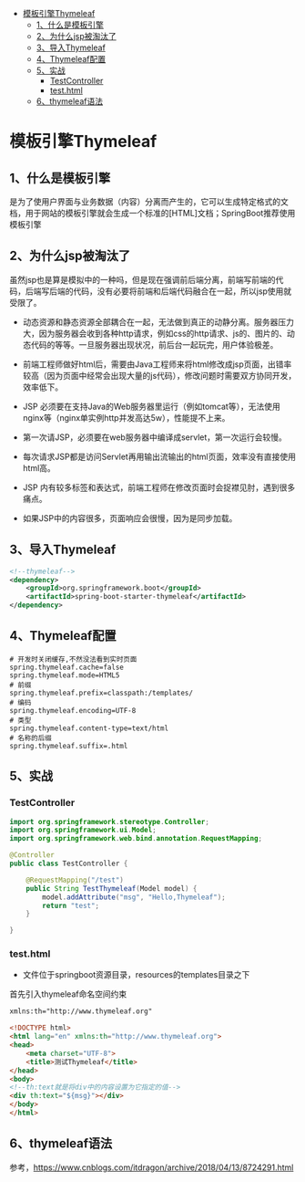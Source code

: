 - [模板引擎Thymeleaf](#模板引擎Thymeleaf)
  * [1、什么是模板引擎](#1什么是模板引擎)
  * [2、为什么jsp被淘汰了](#2为什么jsp被淘汰了)
  * [3、导入Thymeleaf](#3导入Thymeleaf)
  * [4、Thymeleaf配置](#4Thymeleaf配置)
  * [5、实战](#5实战)
    + [TestController](#testcontroller)
    + [test.html](#testhtml)
  * [6、thymeleaf语法](#6thymeleaf语法)

# 模板引擎Thymeleaf

## 1、什么是模板引擎

是为了使用户界面与业务数据（内容）分离而产生的，它可以生成特定格式的文档，用于网站的模板引擎就会生成一个标准的[HTML]文档；SpringBoot推荐使用模板引擎

## 2、为什么jsp被淘汰了

虽然jsp也是算是模拟中的一种吗，但是现在强调前后端分离，前端写前端的代码，后端写后端的代码，没有必要将前端和后端代码融合在一起，所以jsp使用就受限了。

- 动态资源和静态资源全部耦合在一起，无法做到真正的动静分离。服务器压力大，因为服务器会收到各种http请求，例如css的http请求、js的、图片的、动态代码的等等。一旦服务器出现状况，前后台一起玩完，用户体验极差。

- 前端工程师做好html后，需要由Java工程师来将html修改成jsp页面，出错率较高（因为页面中经常会出现大量的js代码），修改问题时需要双方协同开发，效率低下。

- JSP 必须要在支持Java的Web服务器里运行（例如tomcat等），无法使用nginx等（nginx单实例http并发高达5w），性能提不上来。

- 第一次请JSP，必须要在web服务器中编译成servlet，第一次运行会较慢。

- 每次请求JSP都是访问Servlet再用输出流输出的html页面，效率没有直接使用html高。

- JSP 内有较多标签和表达式，前端工程师在修改页面时会捉襟见肘，遇到很多痛点。

- 如果JSP中的内容很多，页面响应会很慢，因为是同步加载。

## 3、导入Thymeleaf
```xml
<!--thymeleaf-->
<dependency>
    <groupId>org.springframework.boot</groupId>
    <artifactId>spring-boot-starter-thymeleaf</artifactId>
</dependency>
```

## 4、Thymeleaf配置
```
# 开发时关闭缓存,不然没法看到实时页面
spring.thymeleaf.cache=false
spring.thymeleaf.mode=HTML5
# 前缀
spring.thymeleaf.prefix=classpath:/templates/
# 编码
spring.thymeleaf.encoding=UTF-8
# 类型
spring.thymeleaf.content-type=text/html
# 名称的后缀
spring.thymeleaf.suffix=.html
```

## 5、实战

### TestController
```java
import org.springframework.stereotype.Controller;
import org.springframework.ui.Model;
import org.springframework.web.bind.annotation.RequestMapping;

@Controller
public class TestController {

    @RequestMapping("/test")
    public String TestThymeleaf(Model model) {
        model.addAttribute("msg", "Hello,Thymeleaf");
        return "test";
    }

}
```
### test.html

- 文件位于springboot资源目录，resources的templates目录之下

首先引入thymeleaf命名空间约束
```html
xmlns:th="http://www.thymeleaf.org"
```
```html
<!DOCTYPE html>
<html lang="en" xmlns:th="http://www.thymeleaf.org">
<head>
    <meta charset="UTF-8">
    <title>测试Thymeleaf</title>
</head>
<body>
<!--th:text就是将div中的内容设置为它指定的值-->
<div th:text="${msg}"></div>
</body>
</html>
```

## 6、thymeleaf语法

参考，https://www.cnblogs.com/itdragon/archive/2018/04/13/8724291.html
